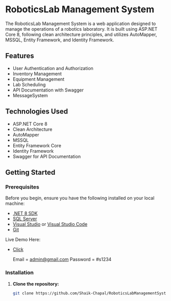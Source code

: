 # RoboticsLab Management System

The RoboticsLab Management System is a web application designed to manage the operations of a robotics laboratory. It is built using ASP.NET Core 8, following clean architecture principles, and utilizes AutoMapper, MSSQL, Entity Framework, and Identity Framework.

## Features

- User Authentication and Authorization
- Inventory Management
- Equipment Management
- Lab Scheduling
- API Documentation with Swagger
- MessageSystem
 

## Technologies Used

- ASP.NET Core 8
- Clean Architecture
- AutoMapper
- MSSQL
- Entity Framework Core
- Identity Framework
- Swagger for API Documentation

## Getting Started

### Prerequisites

Before you begin, ensure you have the following installed on your local machine:

- [.NET 8 SDK](https://dotnet.microsoft.com/download/dotnet/8.0)
- [SQL Server](https://www.microsoft.com/en-us/sql-server/sql-server-downloads)
- [Visual Studio](https://visualstudio.microsoft.com/) or [Visual Studio Code](https://code.visualstudio.com/)
- [Git](https://git-scm.com/)


Live Demo Here:

- [Click](https://rlms.skygreenblue.xyz/swagger/index.html)

  Email = admin@gmail.com
  Password = #s1234

### Installation

1. **Clone the repository:**

   ```bash
   git clone https://github.com/Shaik-Chapal/RoboticsLabManagementSystem-.git
   


